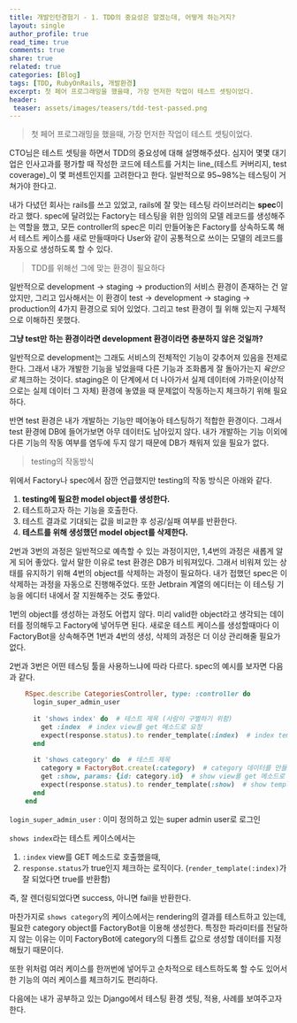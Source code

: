 ```yaml
---
title: 개발인턴경험기 - 1. TDD의 중요성은 알겠는데, 어떻게 하는거지?
layout: single
author_profile: true
read_time: true
comments: true
share: true
related: true
categories: [Blog]
tags: [TDD, RubyOnRails, 개발환경]
excerpt: 첫 페어 프로그래밍을 했을때, 가장 먼저한 작업이 테스트 셋팅이었다.
header:
 teaser: assets/images/teasers/tdd-test-passed.png
---
```


> 첫 페어 프로그래밍을 했을때, 가장 먼저한 작업이 테스트 셋팅이었다.

CTO님은 테스트 셋팅을 하면서 TDD의 중요성에 대해 설명해주셨다. 심지어 몇몇 대기업은 인사고과를 평가할 때 작성한 코드에 테스트를 거치는 line_(테스트 커버리지, test coverage)_이 몇 퍼센트인지를 고려한다고 한다. 일반적으로 95~98%는 테스팅이 거쳐가야 한다고.

내가 다녔던 회사는 rails를 쓰고 있었고, rails에 잘 맞는 테스팅 라이브러리는 **spec**이라고 했다. spec에 달려있는 Factory는 테스팅을 위한 임의의 모델 레코드를 생성해주는 역할을 했고, 모든 controller의 spec은 미리 만들어놓은 Factory를 상속하도록 해서 테스트 케이스를 새로 만들때마다 User와 같이 공통적으로 쓰이는 모델의 레코드를 자동으로 생성하도록 할 수 있다.

> TDD를 위해선 그에 맞는 환경이 필요하다

일반적으로 development → staging → production의 서비스 환경이 존재하는 건 알았지만, 그리고 입사해서는 이 환경이 test → development → staging → production의 4가지 환경으로 되어 있었다. 그리고 test 환경이 뭘 위해 있는지 구체적으로 이해하진 못했다.

**그냥 test만 하는 환경이라면 development 환경이라면 충분하지 않은 것일까?**

일반적으로 development는 그래도 서비스의 전체적인 기능이 갖추어져 있음을 전제로 한다. 그래서 내가 개발한 기능을 넣었을때 다른 기능과 조화롭게 잘 돌아가는지 *육안으로* 체크하는 것이다. staging은 이 단계에서 더 나아가서 실제 데이터에 가까운(이상적으로는 실제 데이터 그 자체) 환경에 놓였을 때 문제없이 작동하는지 체크하기 위해 필요하다.

반면 test 환경은 내가 개발하는 기능만 떼어놓아 테스팅하기 적합한 환경이다. 그래서 test 환경에 DB에 들어가보면 아무 데이터도 남아있지 않다. 내가 개발하는 기능 이외에 다른 기능의 작동 여부를 염두에 두지 않기 때문에 DB가 채워져 있을 필요가 없다.

> testing의 작동방식

위에서 Factory나 spec에서 잠깐 언급했지만 testing의 작동 방식은 아래와 같다.

1. **testing에 필요한 model object를 생성한다.**
2. 테스트하고자 하는 기능을 호출한다.
3. 테스트 결과로 기대되는 값을 비교한 후 성공/실패 여부를 반환한다.
4. **테스트를 위해 생성했던 model object를 삭제한다.**

2번과 3번의 과정은 일반적으로 예측할 수 있는 과정이지만, 1,4번의 과정은 새롭게 알게 되어 좋았다. 앞서 말한 이유로 test 환경은 DB가 비워져있다. 그래서 비워져 있는 상태를 유지하기 위해 4번의 object를 삭제하는 과정이 필요하다. 내가 접했던 spec은 이 삭제하는 과정을 자동으로 진행해주었다. 또한 Jetbrain 계열의 에디터는 이 테스팅 기능을 에디터 내에서 잘 지원해주는 것도 좋았다.

1번의 object를 생성하는 과정도 어렵지 않다. 미리 valid한 object라고 생각되는 데이터를 정의해두고 Factory에 넣어두면 된다. 새로운 테스트 케이스를 생성할때마다 이 FactoryBot을 상속해주면 1번과 4번의 생성, 삭제의 과정은 더 이상 관리해줄 필요가 없다.

2번과 3번은 어떤 테스팅 툴을 사용하느냐에 따라 다르다. spec의 예시를 보자면 다음과 같다.

```ruby
    RSpec.describe CategoriesController, type: :controller do
      login_super_admin_user
    
      it 'shows index' do  # 테스트 제목 (사람이 구별하기 위함)
        get :index  # index view를 get 메소드로 요청
        expect(response.status).to render_template(:index)  # index template이 렌더링 되면 테스트 성공
      end
    
      it 'shows category' do  # 테스트 제목
        category = FactoryBot.create(:category)  # category 데이터를 만들고 (Factory)
        get :show, params: {id: category.id}  # show view를 get 메소드로 요청. id 파라미터에는 방금 생선한 category의 id를 넣어서 요청
        expect(response.status).to render_template(:show)  # show template이 렌더링 되면 성
      end
    end
```

`login_super_admin_user` : 이미 정의하고 있는 super admin user로 로그인

`shows index`라는  테스트 케이스에서는

1. `:index` view를 GET 메소드로 호출했을때,
2. `response.status`가 true인지 체크하는 로직이다. 
(`render_template(:index)`가 잘 되었다면 true를 반환함)

즉, 잘 렌더링되었다면 success, 아니면 fail을 반환한다.

마찬가지로 `shows category`의 케이스에서는 rendering의 결과를 테스트하고 있는데, 필요한 category object를 FactoryBot을 이용해 생성한다. 특정한 파라미터를 전달하지 않는 이유는 이미 FactoryBot에 category의 디폴트 값으로 생성할 데이터를 지정해뒀기 때문이다.

또한 위처럼 여러 케이스를 한꺼번에 넣어두고 순차적으로 테스트하도록 할 수도 있어서 한 기능의 여러 케이스를 체크하기도 편리하다.

다음에는 내가 공부하고 있는 Django에서 테스팅 환경 셋팅, 적용, 사례를 보여주고자 한다.

<!--TODO Django 테스팅 환경-->